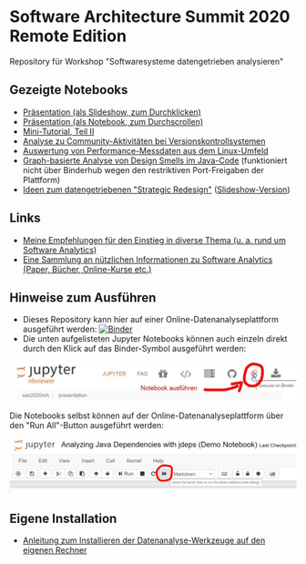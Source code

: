 # Software Architecture Summit 2020 Remote Edition

Repository für Workshop "Softwaresysteme datengetrieben analysieren"


## Gezeigte Notebooks

* [Präsentation (als Slideshow, zum Durchklicken)](https://nbviewer.jupyter.org/format/slides/github/innoq/sas2020mh/blob/master/presentation/Softwaresysteme%20datengetrieben%20analysieren.ipynb#/)
* [Präsentation (als Notebook, zum Durchscrollen)](https://nbviewer.jupyter.org/github/innoq/sas2020mh/blob/master/presentation/Softwaresysteme%20datengetrieben%20analysieren.ipynb#/)
* [Mini-Tutorial, Teil II](https://nbviewer.jupyter.org/github/innoq/sas2020mh/blob/master/tutorial/10%20pandas%20and%20matplotlib%20basics.ipynb)
* [Analyse zu Community-Aktivitäten bei Versionskontrollsystemen](https://nbviewer.jupyter.org/github/innoq/sas2020mh/blob/master/demos/Analyzing%20the%20community%20activity%20for%20version%20control%20systems.ipynb)
* [Auswertung von Performance-Messdaten aus dem Linux-Umfeld](https://nbviewer.jupyter.org/github/innoq/sas2020mh/blob/master/demos/Parsing%20and%20Analysing%20vmstat%20Data%20the%20Easy%20Way%20%28Demo%20Notebook%29.ipynb)
* [Graph-basierte Analyse von Design Smells im Java-Code](https://nbviewer.jupyter.org/github/innoq/sas2020mh/blob/master/demos/Graph-based%20Design%20Smells%20Analysis.ipynb) (funktioniert nicht über Binderhub wegen den restriktiven Port-Freigaben der Plattform)
* [Ideen zum datengetriebenen "Strategic Redesign"](https://nbviewer.jupyter.org/github/innoq/sas2020mh/blob/master/demos/Strategic%20Redesign.ipynb) ([Slideshow-Version](https://nbviewer.jupyter.org/format/slides/github/innoq/sas2020mh/blob/master/demos/Strategic%20Redesign.ipynb))

## Links

* [Meine Empfehlungen für den Einstieg in diverse Thema (u. a. rund um Software Analytics)](https://www.feststelltaste.de/category/top5/)
* [Eine Sammlung an nützlichen Informationen zu Software Analytics (Paper, Bücher, Online-Kurse etc.)](<https://github.com/feststelltaste/awesome-software-analytics/>)


## Hinweise zum Ausführen

- Dieses Repository kann hier auf einer Online-Datenanalyseplattform ausgeführt werden: [![Binder](http://mybinder.org/badge.svg)](http://mybinder.org/repo/innoq/sas2020mh)
- Die unten aufgelisteten Jupyter Notebooks können auch einzeln direkt durch den Klick auf das Binder-Symbol ausgeführt werden: 

![](assets/binderhub_start.jpg)

Die Notebooks selbst können auf der Online-Datenanalyseplattform über den "Run All"-Button ausgeführt werden:

![](assets/run_all.jpg)

## Eigene Installation

* [Anleitung zum Installieren der Datenanalyse-Werkzeuge auf den eigenen Rechner](https://www.feststelltaste.de/saw/)
